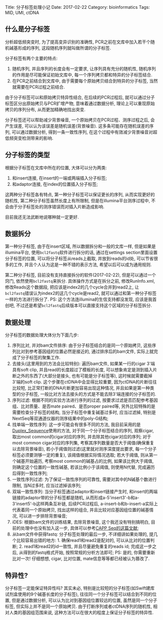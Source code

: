Title: 分子标签处理小记
Date: 2017-02-22
Category: bioinformatics
Tags: MID, UMI, ctDNA

## 什么是分子标签

分析超低频突变时, 为了提高变异识别的准确性, PCR之前在文库中加入若干个随机碱基形成的序列, 这段随机序列就叫做所谓的分子标签.

分子标签有两个主要的特点:

1. 随机序列, 并且序列的长度会有一定要求, 让序列具有充分的随机性, 随机序列的作用是尽可能保证初始文库中, 每一个序列拷贝都和特异的分子标签结合.
2. 在PCR之前结合到文库中, 由于需要每个原始拷贝结合到特异的分子标签, 当然就需要在PCR过程之前结合.

由于分子标签可以和原始拷贝特异性结合, 在后续的PCR过程后, 就可以通过分子标签区分出原始拷贝与PCR扩增产物, 意味着通过数据分析, 理论上可以重现原始拷贝的序列分布, 从而更加精确地找出突变.

分子标签还可以帮助减少背景噪音, 一个原始拷贝在PCR过程、测序过程之后, 会产生误差, 可以认为该误差是随机误差(背景噪音). 这多条可能存在随机误差的序列, 可以通过数据分析, 得到一条一致性序列, 在这个过程中有效减少背景噪音对超低频突变检测带来的影响.

## 分子标签的类型

根据分子标签在文库中所在的位置, 大体可以分为两类:

1. 和insert连接, 在insert的一端或两端插入分子标签;
2. 和adaptor连接, 在index的位置插入分子标签;

这两种分子标签各有特点, 第一种分子标签可以保证更长的序列, 从而实现更好的随机性, 第二种分子标签虽然长度上有所限制, 但是在illumina平台测序过程中, 不会由于分子标签处的测序错误而对插入片断造成影响.

目前我还无法武断地说哪种就一定更好.

## 数据拆分

第一种分子标签, 由于在insert区域, 所以数据拆分和一般的文库一样, 但是如果是illumina平台, 使用`bcl2fastq`软件进行拆分的话, 通过在settings section里面设置分子标签的位置, 可以将分子标签从reads上截取, 并放到reads的id处, 可以节省很多的工作, 并且个人认为这是一种不错的表示方法, 希望以后可以成为通用规则.

第二种分子标签, 目前没有支持直接拆分的软件(2017-02-22), 但是可以通过一个窍门, 依然使用`bcl2fastq`来拆分. 具体操作方式是在拆分之前, 修改RunInfo.xml, 修改Reads这个数据段, 把应该是index2的几个cycle合并到read2上, 让`bcl2fastq`错误认为index2的这几个cycle是read2, 就可以通过和第一种分子标签一样的方法进行拆分了. PS: 这个方法连illumina的生信支持都没发现, 应该是我首创吧, 不过还是希望`bcl2fastq`后续版本可以直接支持这个区域的分子标签拆分.

## 数据处理

分子标签的数据处理大体分为下面几步:

1. 序列比对, 并对bam文件排序: 由于分子标签结合的是同一个原始拷贝, 这些序列比对到参考基因组的位置必然是接近的, 通过排序后的bam文件, 实际上就完成了分子标签的聚集工作.
2. 去接头(这里用到的方法会比较特别): 遍历bam文件, 如果某一行的cigar 3'端具有soft clip, 并且read的长度超过了模板的长度, 可以想象肯定是测到插入片断之外的东西了(大部分是接头, 也有可能是分子标签等), 这时候就需要截掉3'端的soft clip. 这个步骤在ctDNA中会显得比较重要, 因为ctDNA的片断往往比较短, 比正常打断的DNA片断更加容易出现这种情况, 并且如果是第一种类型的分子标签, 一般比对方法去接头的方式是不能去除3'端连接的分子标签的.
3. 序列过滤: 根据不同的实验方法进行序列的过滤, 按要求过滤是否匹配参考基因组、比对质量、是否mate paired、是否proper paired等, 另外比较特殊的是需要检查分子标签的结构, 当分子标签中重复碱基过多时, 应当过滤掉, 特别是NextSeq等双通道仪器的测序结果中的poly-G结构;
4. 找单端一致性序列: 这一步可能会有很多不同的方法, 我目前采用的是[Duplex_Sequence](https://github.com/loeblab/Duplex-Sequencing)使用的方法, 对于同一个分子标签结合的序列, 观察cigar, 取出most common的cigar对应的序列, 并去除其他cigar对应的序列; 对于most common cigar对应的序列集, 考察其序列数量是否大于阈值(确保重复以去除背景噪音), 若小于阈值则过滤(这里就对测序深度提出要求, 每一个分子标签必须要测够一定的重复), 该阈值根据实际情况选取; 若大于阈值, 则从第一个碱基开始遍历, 考察most common的碱基占的比例, 如果该比例大于阈值, 则确定这个位置的一致性碱基, 若该比例小于该阈值, 则使用N代替, 完成遍历后得到一致性序列;
5. 一致性序列过滤: 为了保证一致性序列的可靠性, 需要对其中的N碱基个数进行限制, 当N过多时, 应当过滤掉该序列;
6. 双端一致性序列: 当分子标签通过adaptor和insert链接产生时, 和insert的两端链接的adaptor带的分子标签都是随机, 从而形成a-5'insert3'-b和a-3'insert5'-b这样两条互补链, 后续PCR过程后, a-insert-b和b-insert-a实际上代表着同一个原始拷贝, 找出这样的组合, 并且比较对应基因组位置的碱基情况, 可以进一步排除背景噪音;
7. iDES: 根据bam文件的训练结果, 去除背景噪音, 这个我还没有特别搞明白, 目前的处理中也没有加入这一步, 具体可以参考[CAPP Seq的这篇文献](https://www.ncbi.nlm.nih.gov/pubmed/27018799);
8. 从bam文件中获得fastq: 分子标签处理的最后一步, 不详细讲如果处理的, 提几个比较容易出错的地方: 1. 确保read1和read2是配对的, 可以从比对的位置判断; 2. read1和read2的id一致性, 并且尽量避免重复的reads id; 完成这一步之后, 从得到的fastq格式开始, 按照常规的分析方法即可; PS: 是的, 你需要重新比对一次! 仔细想想, cigar, 比对位置, mate信息等等都已经被认为篡改了.

## 特异性?

分子标签一定能保证特异性吗? 其实未必, 特别是比较短的分子标签(如Swift建库试剂盒使用的9个碱基长度的分子标签), 往往同一个分子标签可以结合到不同的位置, 但是通过数据分析, 可以认为比对到基因组位置较远的位置, 虽然是同一个分子标签, 但实际上并不是同一个原始拷贝. 由于打断序列或者ctDNA序列的随机性, 相对人类的基因组范围来说, 这种方法可以在很大的程度上保证分子标签的特异性.